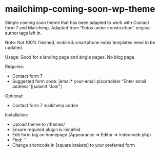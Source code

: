 # mailchimp-coming-soon-wp-theme
Simple coming soon theme that has been adapted to work with Contact form 7 and Mailchimp. Adapted from "Fotos under construction" original author tags left in.

Note: Not 100% finished, mobile & smartphone index templates need to be updated.

Usage: Good for a landing page and single pages. No blog page.

Requires:
- Contact form 7
- Suggested form code: [email* your-email placeholder "Enter email address"][submit "Join"]

Optional:
- Contact form 7 mailchimp addon

Installation:
- Upload theme to /themes/
- Ensure required plugin is installed
- Edit form tag on homepage (Appearance => Editor => index-web.php)
- Find: '<?php echo do_shortcode( '[contact-form-7 id="7" title="CIO sign-up"]' ); ?>'
- Change shortcode in [square brakets] to your preferred form
